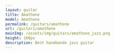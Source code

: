 ```yaml
---
layout: guitar
title: Amathone
model: Amathone
permalink: /guitars/amathone
url: /guitars/amathone
mainImg: /assets/img/guitars/amathone_jazz.png
height: 160px
description: Best handmande jazz guitar
---
```

